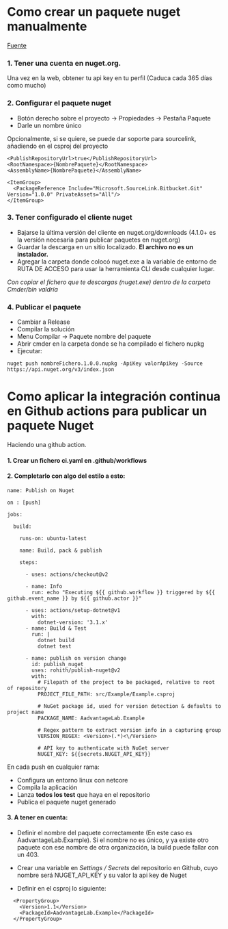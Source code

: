 # Como crear un paquete nuget manualmente

[Fuente](https://www.variablenotfound.com/2019/03/como-crear-un-paquete-nuget-y.html)

### 1. Tener una cuenta en nuget.org.

Una vez en la web, obtener tu api key en tu perfil (Caduca cada 365 días como mucho)

### 2. Configurar el paquete nuget

- Botón derecho sobre el proyecto -> Propiedades -> Pestaña Paquete
- Darle un nombre único

Opcionalmente, si se quiere, se puede dar soporte para sourcelink, añadiendo en el csproj del proyecto 
````
<PublishRepositoryUrl>true</PublishRepositoryUrl>
<RootNamespace>{NombrePaquete}</RootNamespace>
<AssemblyName>{NombrePaquete}</AssemblyName>

<ItemGroup>
  <PackageReference Include="Microsoft.SourceLink.Bitbucket.Git" Version="1.0.0" PrivateAssets="All"/>
</ItemGroup>
````

### 3. Tener configurado el cliente nuget

- Bajarse la última versión del cliente en nuget.org/downloads (4.1.0+ es la versión necesaria para publicar paquetes en nuget.org)
- Guardar la descarga en un sitio localizado. **El archivo no es un instalador.**
- Agregar la carpeta donde colocó nuget.exe a la variable de entorno de RUTA DE ACCESO para usar la herramienta CLI desde cualquier lugar.

*Con copiar el fichero que te descargas (nuget.exe) dentro de la carpeta Cmder/bin valdría*

### 4. Publicar el paquete

- Cambiar a Release
- Compilar la solución
- Menu Compilar -> Paquete nombre del paquete
- Abrir cmder en la carpeta donde se ha compilado el fichero nupkg
- Ejecutar:
````
nuget push nombreFichero.1.0.0.nupkg -ApiKey valorApikey -Source https://api.nuget.org/v3/index.json
````

# Como aplicar la integración continua en Github actions para publicar un paquete Nuget

Haciendo una github action. 

#### 1. Crear un fichero ci.yaml en .github/workflows

#### 2. Completarlo con algo del estilo a esto:

````
name: Publish on Nuget

on : [push]

jobs:

  build:

    runs-on: ubuntu-latest

    name: Build, pack & publish
    
    steps:

      - uses: actions/checkout@v2

      - name: Info
        run: echo "Executing ${{ github.workflow }} triggered by ${{ github.event_name }} by ${{ github.actor }}"  

      - uses: actions/setup-dotnet@v1
        with:
          dotnet-version: '3.1.x'
      - name: Build & Test
        run: |
          dotnet build
          dotnet test

      - name: publish on version change
        id: publish_nuget
        uses: rohith/publish-nuget@v2
        with:
          # Filepath of the project to be packaged, relative to root of repository
          PROJECT_FILE_PATH: src/Example/Example.csproj
          
          # NuGet package id, used for version detection & defaults to project name
          PACKAGE_NAME: AadvantageLab.Example

          # Regex pattern to extract version info in a capturing group
          VERSION_REGEX: <Version>(.*)<\/Version>

          # API key to authenticate with NuGet server
          NUGET_KEY: ${{secrets.NUGET_API_KEY}}
````

En cada push en cualquier rama:

- Configura un entorno linux con netcore
- Compila la aplicación
- Lanza **todos los test** que haya en el repositorio
- Publica el paquete nuget generado

#### 3. A tener en cuenta:

- Definir el nombre del paquete correctamente (En este caso es AadvantageLab.Example). Si el nombre no es único, y ya existe otro paquete con ese nombre de otra organización, la build puede fallar con un 403.

- Crear una variable en *Settings / Secrets* del repositorio en Github, cuyo nombre será NUGET_API_KEY y su valor la api key de Nuget

- Definir en el csproj lo siguiente:
````
  <PropertyGroup>
    <Version>1.1</Version>
    <PackageId>AadvantageLab.Example</PackageId>
  </PropertyGroup>
````

